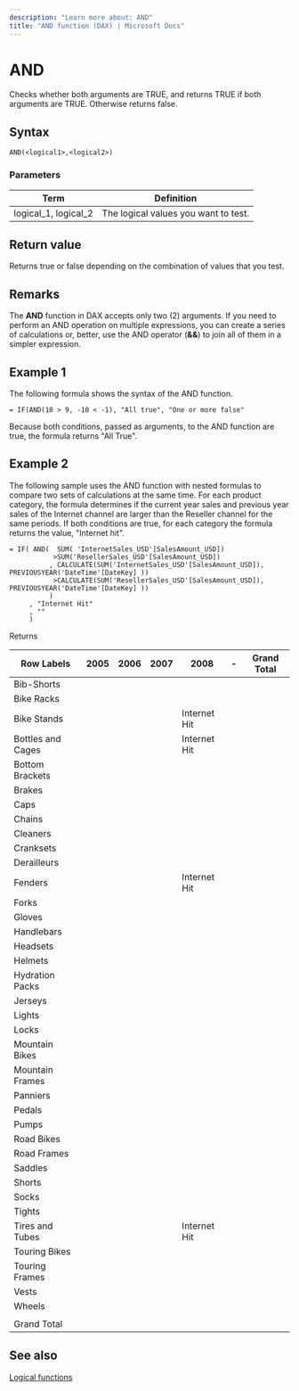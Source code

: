 ```yaml
---
description: "Learn more about: AND"
title: "AND function (DAX) | Microsoft Docs"
---
```

# AND

Checks whether both arguments are TRUE, and returns TRUE if both arguments are TRUE. Otherwise returns false.  
  
## Syntax  
  
```dax
AND(<logical1>,<logical2>)  
```
  
### Parameters  
  
|Term|Definition|  
|--------|--------------|  
|logical_1, logical_2|The logical values you want to test.|  
  
## Return value

Returns true or false depending on the combination of values that you test.  
  
## Remarks

The **AND** function in DAX accepts only two (2) arguments. If you need to perform an AND operation on multiple expressions, you can create a series of calculations or, better, use the AND operator (**&&**) to join all of them in a simpler expression.  
  
## Example 1

The following formula shows the syntax of the AND function.  
  
```dax
= IF(AND(10 > 9, -10 < -1), "All true", "One or more false"  
```

Because both conditions, passed as arguments, to the AND function are true, the formula returns "All True".  
  
## Example 2

The following sample uses the AND function with nested formulas to compare two sets of calculations at the same time. For each product category, the formula determines if the current year sales and previous year sales of the Internet channel are larger than the Reseller channel for the same periods. If both conditions are true, for each category the formula returns the value, "Internet hit".  

```dax
= IF( AND(  SUM( 'InternetSales_USD'[SalesAmount_USD])  
           >SUM('ResellerSales_USD'[SalesAmount_USD])  
          , CALCULATE(SUM('InternetSales_USD'[SalesAmount_USD]), PREVIOUSYEAR('DateTime'[DateKey] ))   
           >CALCULATE(SUM('ResellerSales_USD'[SalesAmount_USD]), PREVIOUSYEAR('DateTime'[DateKey] ))  
          )  
     , "Internet Hit"  
     , ""  
     )  
```

Returns
  
|Row Labels|2005|2006|2007|2008|-|Grand Total|  
|----------------|-----------------|----|----|----|----|----|  
|Bib-Shorts|||||||  
|Bike Racks|||||||  
|Bike Stands||||Internet Hit|||  
|Bottles and Cages||||Internet Hit|||  
|Bottom Brackets|||||||  
|Brakes|||||||  
|Caps|||||||  
|Chains|||||||  
|Cleaners|||||||  
|Cranksets|||||||  
|Derailleurs|||||||  
|Fenders||||Internet Hit|||  
|Forks|||||||  
|Gloves|||||||  
|Handlebars|||||||  
|Headsets|||||||  
|Helmets|||||||  
|Hydration Packs|||||||  
|Jerseys|||||||  
|Lights|||||||  
|Locks|||||||  
|Mountain Bikes|||||||  
|Mountain Frames|||||||  
|Panniers|||||||  
|Pedals|||||||  
|Pumps|||||||  
|Road Bikes|||||||  
|Road Frames|||||||  
|Saddles|||||||  
|Shorts|||||||  
|Socks|||||||  
|Tights|||||||  
|Tires and Tubes||||Internet Hit|||  
|Touring Bikes|||||||  
|Touring Frames|||||||  
|Vests|||||||  
|Wheels|||||||  
||||||||  
|Grand Total|||||||  
  
## See also

[Logical functions](logical-functions-dax.md)  
